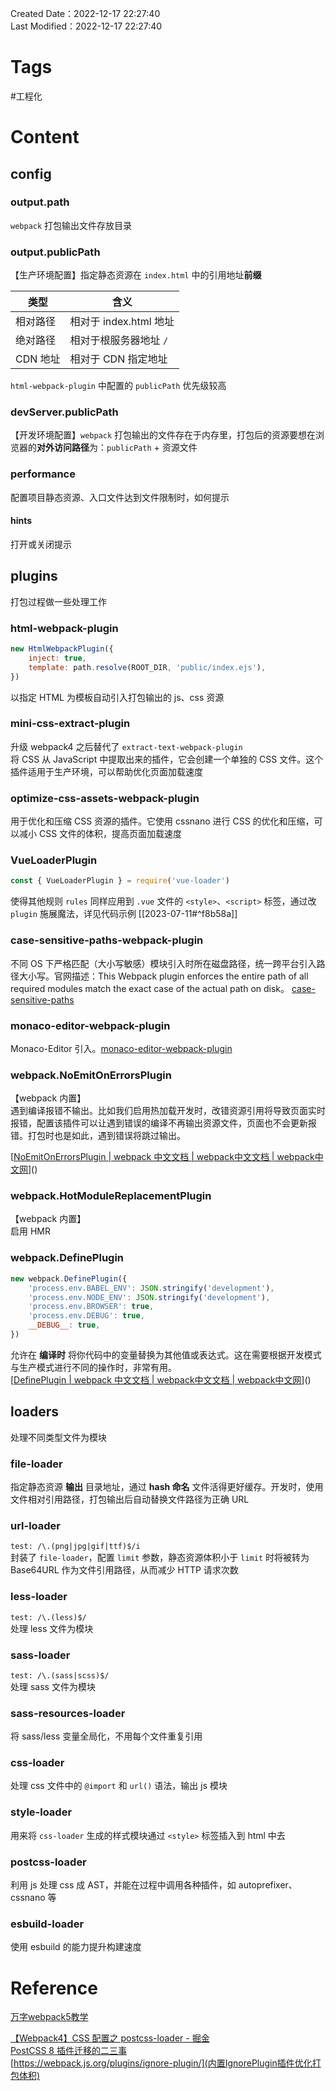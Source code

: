 Created Date：2022-12-17 22:27:40  
Last Modified：2022-12-17 22:27:40

# Tags

#工程化

# Content

## config

### output.path

`webpack` 打包输出文件存放目录

### output.publicPath

【生产环境配置】指定静态资源在 `index.html` 中的引用地址**前缀**

| 类型     | 含义 |
| -------- | ---- |
| 相对路径 | 相对于 index.html 地址    |
| 绝对路径 |   相对于根服务器地址 `/`   |
| CDN 地址         |   相对于 CDN 指定地址   |

`html-webpack-plugin` 中配置的 `publicPath` 优先级较高

### devServer.publicPath

【开发环境配置】`webpack` 打包输出的文件存在于内存里，打包后的资源要想在浏览器的**对外访问路径**为：`publicPath` + 资源文件

### performance

配置项目静态资源、入口文件达到文件限制时，如何提示

#### hints

打开或关闭提示

## plugins

打包过程做一些处理工作

### html-webpack-plugin

```js
new HtmlWebpackPlugin({
	inject: true,
	template: path.resolve(ROOT_DIR, 'public/index.ejs'),
})
```

以指定 HTML 为模板自动引入打包输出的 js、css 资源

### mini-css-extract-plugin

升级 webpack4 之后替代了 `extract-text-webpack-plugin`  
将 CSS 从 JavaScript 中提取出来的插件，它会创建一个单独的 CSS 文件。这个插件适用于生产环境，可以帮助优化页面加载速度

### optimize-css-assets-webpack-plugin

用于优化和压缩 CSS 资源的插件。它使用 cssnano 进行 CSS 的优化和压缩，可以减小 CSS 文件的体积，提高页面加载速度

### VueLoaderPlugin

```js
const { VueLoaderPlugin } = require('vue-loader')
```

使得其他规则 `rules` 同样应用到 `.vue` 文件的 `<style>`、`<script>` 标签，通过改 `plugin` 施展魔法，详见代码示例 [[2023-07-11#^f8b58a]]

### case-sensitive-paths-webpack-plugin

不同 OS 下严格匹配（大小写敏感）模块引入时所在磁盘路径，统一跨平台引入路径大小写。官网描述：This Webpack plugin enforces the entire path of all required modules match the exact case of the actual path on disk。 [case-sensitive-paths](https://www.npmjs.com/package/case-sensitive-paths-webpack-plugin)

### monaco-editor-webpack-plugin

Monaco-Editor 引入。[monaco-editor-webpack-plugin](https://www.npmjs.com/package/monaco-editor-webpack-plugin)

### webpack.NoEmitOnErrorsPlugin

【webpack 内置】  
遇到编译报错不输出。比如我们启用热加载开发时，改错资源引用将导致页面实时报错，配置该插件可以让遇到错误的编译不再输出资源文件，页面也不会更新报错。打包时也是如此，遇到错误将跳过输出。  

[[NoEmitOnErrorsPlugin | webpack 中文文档 | webpack中文文档 | webpack中文网](https://www.webpackjs.com/plugins/NoEmitOnErrorsPlugin/)]()

### webpack.HotModuleReplacementPlugin

【webpack 内置】  
启用 HMR

### webpack.DefinePlugin

```js
new webpack.DefinePlugin({
	'process.env.BABEL_ENV': JSON.stringify('development'),
	'process.env.NODE_ENV': JSON.stringify('development'),
	'process.env.BROWSER': true,
	'process.env.DEBUG': true,
	__DEBUG__: true,
})
```

允许在 **编译时** 将你代码中的变量替换为其他值或表达式。这在需要根据开发模式与生产模式进行不同的操作时，非常有用。  
[[DefinePlugin | webpack 中文文档 | webpack中文文档 | webpack中文网](https://www.webpackjs.com/plugins/define-plugin/)]()

## loaders

处理不同类型文件为模块

### file-loader

指定静态资源 **输出** 目录地址，通过 **hash 命名** 文件活得更好缓存。开发时，使用文件相对引用路径，打包输出后自动替换文件路径为正确 URL

### url-loader

`test: /\.(png|jpg|gif|ttf)$/i`  
封装了 `file-loader`，配置 `limit` 参数，静态资源体积小于 `limit` 时将被转为 Base64URL 作为文件引用路径，从而减少 HTTP 请求次数

### less-loader

`test: /\.(less)$/`  
处理 less 文件为模块

### sass-loader

`test: /\.(sass|scss)$/`  
处理 sass 文件为模块

### sass-resources-loader

将 sass/less 变量全局化，不用每个文件重复引用

### css-loader

处理 css 文件中的 `@import` 和 `url()` 语法，输出 js 模块

### style-loader

用来将 `css-loader` 生成的样式模块通过 `<style>` 标签插入到 html 中去

### postcss-loader

利用 js 处理 css 成 AST，并能在过程中调用各种插件，如 autoprefixer、cssnano 等

### esbuild-loader

使用 esbuild 的能力提升构建速度

# Reference

[万字webpack5教学](https://mp.weixin.qq.com/s/Ap8vWQqgGpe-PdU2EZFxDA)

[【Webpack4】CSS 配置之 postcss-loader - 掘金](https://juejin.cn/post/6844904017802297352)  
[PostCSS 8 插件迁移的二三事](https://www.w3ctech.com/topic/2226)  
[https://webpack.js.org/plugins/ignore-plugin/](内置IgnorePlugin插件优化打包体积)
